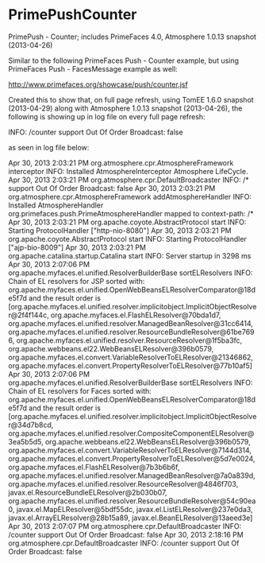 PrimePushCounter
================

PrimePush - Counter; includes PrimeFaces 4.0, Atmosphere 1.0.13 snapshot (2013-04-26)

Similar to the following PrimeFaces Push - Counter example, but using PrimeFaces Push - FacesMessage example as well:

http://www.primefaces.org/showcase/push/counter.jsf

Created this to show that, on full page refresh, using TomEE 1.6.0 snapshot (2013-04-29) along with Atmosphere 1.0.13 snapshot (2013-04-26), the following is showing up in log file on every full page refresh:

INFO: /counter support Out Of Order Broadcast: false


as seen in log file below:


Apr 30, 2013 2:03:21 PM org.atmosphere.cpr.AtmosphereFramework interceptor
INFO: Installed AtmosphereInterceptor Atmosphere LifeCycle. 
Apr 30, 2013 2:03:21 PM org.atmosphere.cpr.DefaultBroadcaster <init>
INFO: /* support Out Of Order Broadcast: false
Apr 30, 2013 2:03:21 PM org.atmosphere.cpr.AtmosphereFramework addAtmosphereHandler
INFO: Installed AtmosphereHandler org.primefaces.push.PrimeAtmosphereHandler mapped to context-path: /*
Apr 30, 2013 2:03:21 PM org.apache.coyote.AbstractProtocol start
INFO: Starting ProtocolHandler ["http-nio-8080"]
Apr 30, 2013 2:03:21 PM org.apache.coyote.AbstractProtocol start
INFO: Starting ProtocolHandler ["ajp-bio-8009"]
Apr 30, 2013 2:03:21 PM org.apache.catalina.startup.Catalina start
INFO: Server startup in 3298 ms
Apr 30, 2013 2:07:06 PM org.apache.myfaces.el.unified.ResolverBuilderBase sortELResolvers
INFO: Chain of EL resolvers for JSP sorted with: org.apache.myfaces.el.unified.OpenWebBeansELResolverComparator@18de5f7d and the result order is [org.apache.myfaces.el.unified.resolver.implicitobject.ImplicitObjectResolver@2f4f144c, org.apache.myfaces.el.FlashELResolver@70bda1d7, org.apache.myfaces.el.unified.resolver.ManagedBeanResolver@31cc6414, org.apache.myfaces.el.unified.resolver.ResourceBundleResolver@61be7696, org.apache.myfaces.el.unified.resolver.ResourceResolver@1f5ba3fc, org.apache.webbeans.el22.WebBeansELResolver@396b0579, org.apache.myfaces.el.convert.VariableResolverToELResolver@21346862, org.apache.myfaces.el.convert.PropertyResolverToELResolver@77b10af5]
Apr 30, 2013 2:07:06 PM org.apache.myfaces.el.unified.ResolverBuilderBase sortELResolvers
INFO: Chain of EL resolvers for Faces sorted with: org.apache.myfaces.el.unified.OpenWebBeansELResolverComparator@18de5f7d and the result order is [org.apache.myfaces.el.unified.resolver.implicitobject.ImplicitObjectResolver@34d7b8cd, org.apache.myfaces.el.unified.resolver.CompositeComponentELResolver@3ea5b5d5, org.apache.webbeans.el22.WebBeansELResolver@396b0579, org.apache.myfaces.el.convert.VariableResolverToELResolver@7144d314, org.apache.myfaces.el.convert.PropertyResolverToELResolver@5d7e0024, org.apache.myfaces.el.FlashELResolver@7b3b6b6f, org.apache.myfaces.el.unified.resolver.ManagedBeanResolver@7a0a839d, org.apache.myfaces.el.unified.resolver.ResourceResolver@4846f703, javax.el.ResourceBundleELResolver@2b030b07, org.apache.myfaces.el.unified.resolver.ResourceBundleResolver@54c90ea0, javax.el.MapELResolver@5bdf55dc, javax.el.ListELResolver@237e0da3, javax.el.ArrayELResolver@28b15a89, javax.el.BeanELResolver@13aeed3e]
Apr 30, 2013 2:07:07 PM org.atmosphere.cpr.DefaultBroadcaster <init>
INFO: /counter support Out Of Order Broadcast: false
Apr 30, 2013 2:18:16 PM org.atmosphere.cpr.DefaultBroadcaster <init>
INFO: /counter support Out Of Order Broadcast: false
